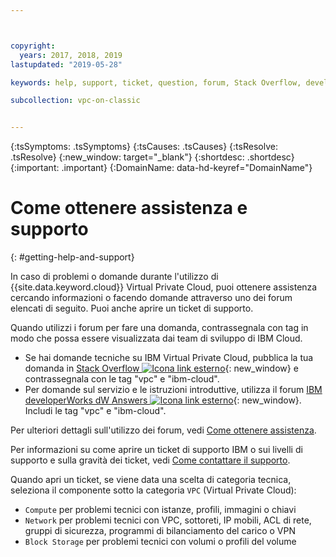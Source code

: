 ```yaml
---



copyright:
  years: 2017, 2018, 2019
lastupdated: "2019-05-28"

keywords: help, support, ticket, question, forum, Stack Overflow, development

subcollection: vpc-on-classic


---
```


<!-- Common attributes used in the template are defined as follows: -->
{:tsSymptoms: .tsSymptoms}
{:tsCauses: .tsCauses}
{:tsResolve: .tsResolve}
{:new_window: target="_blank"}
{:shortdesc: .shortdesc}
{:important: .important}
{:DomainName: data-hd-keyref="DomainName"}


# Come ottenere assistenza e supporto
{: #getting-help-and-support}


In caso di problemi o domande durante l'utilizzo di {{site.data.keyword.cloud}} Virtual Private Cloud, puoi ottenere assistenza cercando informazioni o facendo domande attraverso uno dei forum elencati di seguito. Puoi anche aprire un ticket di supporto.

Quando utilizzi i forum per fare una domanda, contrassegnala con tag in modo che possa essere visualizzata dai team di sviluppo di IBM Cloud.

* Se hai domande tecniche su IBM Virtual Private Cloud, pubblica la tua domanda in [Stack Overflow ![Icona link esterno](../icons/launch-glyph.svg "Icona link esterno")](https://stackoverflow.com/search?q=vpc+ibm-cloud){: new_window} e contrassegnala con le tag "vpc" e "ibm-cloud".
* Per domande sul servizio e le istruzioni introduttive, utilizza il forum [IBM developerWorks dW Answers ![Icona link esterno](../icons/launch-glyph.svg "Icona link esterno")](https://developer.ibm.com/answers/topics/vpc.html?smartspace=ibm-cloud){: new_window}. Includi le tag "vpc" e "ibm-cloud".

Per ulteriori dettagli sull'utilizzo dei forum, vedi [Come ottenere assistenza](/docs/get-support?topic=get-support-using-avatar).

Per informazioni su come aprire un ticket di supporto IBM o sui livelli di supporto e sulla gravità dei ticket, vedi [Come contattare il supporto](/docs/get-support?topic=get-support-getting-customer-support).

Quando apri un ticket, se viene data una scelta di categoria tecnica, seleziona il componente sotto la categoria `VPC` (Virtual Private Cloud):

* `Compute` per problemi tecnici con istanze, profili, immagini o chiavi
* `Network` per problemi tecnici con VPC, sottoreti, IP mobili, ACL di rete, gruppi di sicurezza, programmi di bilanciamento del carico o VPN
* `Block Storage` per problemi tecnici con volumi o profili del volume
